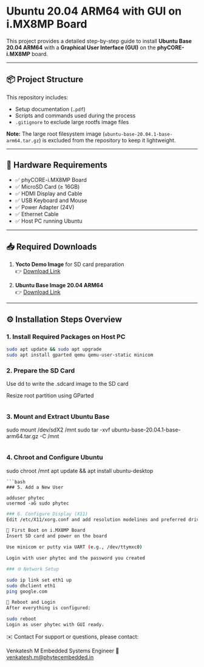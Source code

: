 # Ubuntu 20.04 ARM64 with GUI on i.MX8MP Board

This project provides a detailed step-by-step guide to install **Ubuntu Base 20.04 ARM64** with a **Graphical User Interface (GUI)** on the **phyCORE-i.MX8MP** board.


---

## 📦 Project Structure

This repository includes:
- Setup documentation (`.pdf`)
- Scripts and commands used during the process
- `.gitignore` to exclude large rootfs image files

**Note:** The large root filesystem image (`ubuntu-base-20.04.1-base-arm64.tar.gz`) is excluded from the repository to keep it lightweight.

---

## 🧰 Hardware Requirements

- ✅ phyCORE-i.MX8MP Board
- ✅ MicroSD Card (≥ 16GB)
- ✅ HDMI Display and Cable
- ✅ USB Keyboard and Mouse
- ✅ Power Adapter (24V)
- ✅ Ethernet Cable
- ✅ Host PC running Ubuntu

---

## 📥 Required Downloads

1. **Yocto Demo Image** for SD card preparation  
   👉 [Download Link](https://download.phytec.de/Software/Linux/BSP-Yocto-i.MX8MP/BSP-Yocto-NXP-i.MX8MP-PD22.1.0/images/ampliphy-vendor-xwayland/phyboard-pollux-imx8mp-2/phytec-qt5demo-image-phyboard-pollux-imx8mp-2.sdcard)

2. **Ubuntu Base Image 20.04 ARM64**  
   👉 [Download Link](https://cdimage.ubuntu.com/ubuntu-base/releases/20.04/release/ubuntu-base-20.04.1-base-arm64.tar.gz)

---

## ⚙️ Installation Steps Overview

### 1. Install Required Packages on Host PC
```bash
sudo apt update && sudo apt upgrade
sudo apt install gparted qemu qemu-user-static minicom
```
### 2. Prepare the SD Card
Use dd to write the .sdcard image to the SD card

Resize root partition using GParted
```
```
### 3. Mount and Extract Ubuntu Base

sudo mount /dev/sdX2 /mnt
sudo tar -xvf ubuntu-base-20.04.1-base-arm64.tar.gz -C /mnt
```
```
### 4. Chroot and Configure Ubuntu

sudo chroot /mnt
apt update && apt install ubuntu-desktop
```
```bash
### 5. Add a New User

adduser phytec
usermod -aG sudo phytec
```
```bash
### 6. Configure Display (X11)
Edit /etc/X11/xorg.conf and add resolution modelines and preferred driver (fbdev or vesa).

🧪 First Boot on i.MX8MP Board
Insert SD card and power on the board

Use minicom or putty via UART (e.g., /dev/ttymxc0)

Login with user phytec and the password you created
```
```bash
### 🌐 Network Setup

sudo ip link set eth1 up
sudo dhclient eth1
ping google.com

🔁 Reboot and Login
After everything is configured:

sudo reboot
Login as user phytec with GUI ready.
```

✉️ Contact
For support or questions, please contact:

Venkatesh M
Embedded Systems Engineer
📧 venkatesh.m@phytecembedded.in
